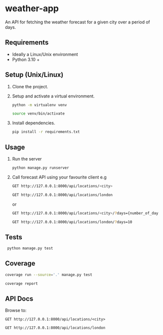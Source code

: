 # weather-app

An API for fetching the weather forecast for a given city over a period of days.

## Requirements

- Ideally a Linux/Unix environment 
- Python 3.10 +

## Setup (Unix/Linux)

1. Clone the project.

2. Setup and activate a virtual environment.
    ```bash 
    python -m virtualenv venv
    
    source venv/bin/activate   
    ```
3. Install dependencies.
    ```bash 
    pip install -r requirements.txt 
    ```

## Usage

1. Run the server
    ```bash 
    python manage.py runserver 
    ```
2. Call forecast API using your favourite client e.g
    ```bash 
    GET http://127.0.0.1:8000/api/locations/<city>

    GET http://127.0.0.1:8000/api/locations/london
    ```

    or

    ```bash 
    GET http://127.0.0.1:8000/api/locations/<city>/?days={number_of_days} 

    GET http://127.0.0.1:8000/api/locations/london/?days=10
    ```

## Tests

```bash 
 python manage.py test   
```


## Coverage

```bash 
coverage run --source='.' manage.py test              

coverage report   
```

## API Docs

Browse to:
```
GET http://127.0.0.1:8000/api/locations/<city>

GET http://127.0.0.1:8000/api/locations/london
```
